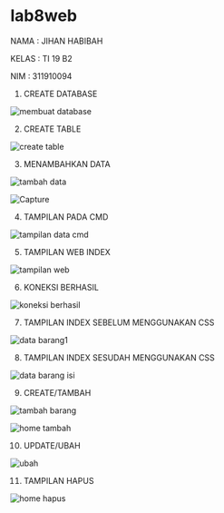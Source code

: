# lab8web

NAMA : JIHAN HABIBAH

KELAS : TI 19 B2

NIM : 311910094

1. CREATE DATABASE

![membuat database](https://user-images.githubusercontent.com/81526294/120220167-87755b00-c266-11eb-9f29-ee232769eb95.PNG)

2. CREATE TABLE

![create table](https://user-images.githubusercontent.com/81526294/120220242-a4119300-c266-11eb-98a8-8142c275e628.PNG)

3. MENAMBAHKAN DATA

![tambah data](https://user-images.githubusercontent.com/81526294/120220394-dd4a0300-c266-11eb-828e-e517ba6baaaa.PNG)

![Capture](https://user-images.githubusercontent.com/81526294/120220514-07032a00-c267-11eb-9131-bf460c0259c0.PNG)

4. TAMPILAN PADA CMD

![tampilan data cmd](https://user-images.githubusercontent.com/81526294/120220575-2601bc00-c267-11eb-9809-aa95f00b9e2f.PNG)


5. TAMPILAN WEB INDEX

![tampilan web](https://user-images.githubusercontent.com/81526294/120220661-4df11f80-c267-11eb-9b36-b5030f5eef03.PNG)

6. KONEKSI BERHASIL

![koneksi berhasil](https://user-images.githubusercontent.com/81526294/120220719-62351c80-c267-11eb-8246-fc2b7273d0eb.PNG)

7. TAMPILAN INDEX SEBELUM MENGGUNAKAN CSS

![data barang1](https://user-images.githubusercontent.com/81526294/120220831-90b2f780-c267-11eb-9b51-08bfe76bf254.PNG)

8. TAMPILAN INDEX SESUDAH MENGGUNAKAN CSS

![data barang isi](https://user-images.githubusercontent.com/81526294/120220882-af18f300-c267-11eb-816e-ab1e82f23dce.PNG)

9. CREATE/TAMBAH

![tambah barang](https://user-images.githubusercontent.com/81526294/120221013-dff92800-c267-11eb-9d07-8791a45eaaea.PNG)

![home tambah](https://user-images.githubusercontent.com/81526294/120221050-eedfda80-c267-11eb-80b5-ce5a78c7da66.PNG)

10. UPDATE/UBAH

![ubah](https://user-images.githubusercontent.com/81526294/120221113-04ed9b00-c268-11eb-92f0-6efa053434ee.PNG)

11. TAMPILAN HAPUS

![home hapus](https://user-images.githubusercontent.com/81526294/120221220-32d2df80-c268-11eb-84c0-5aad92ac92fb.PNG)









